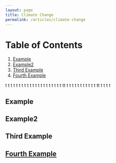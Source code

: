 ```yaml
---
layout: page
title: Climate Change
permalink: /articles/climate-change
---
```


# Table of Contents
1. [Example](#example)
2. [Example2](#example2)
3. [Third Example](#third-example)
4. [Fourth Example](#fourth-examplehttpwwwfourthexamplecom)

t
t
t
t
t
t
t
t
t
t
t
t
t
t
t
t
t
t
t
t
t
tt
t
t
t
t
t
t
t
t
t
t
t
tt
t
t
t
t

## Example
## Example2
## Third Example
## [Fourth Example](http://www.fourthexample.com) 
